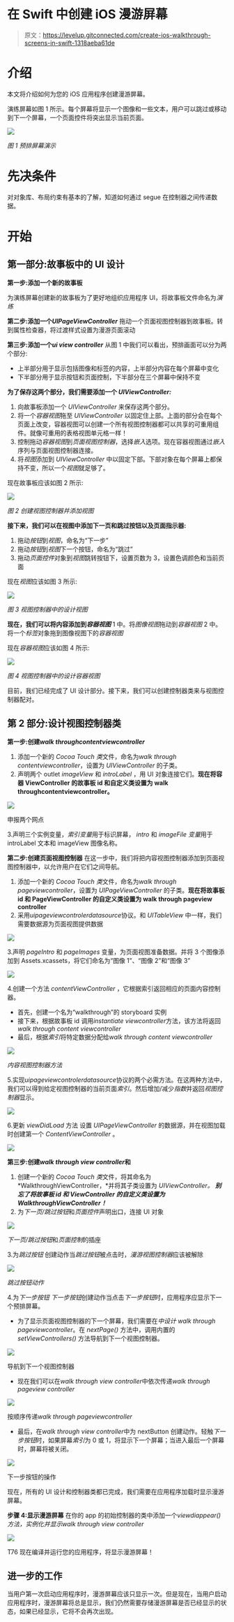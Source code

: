 # 在 Swift 中创建 iOS 漫游屏幕

> 原文：<https://levelup.gitconnected.com/create-ios-walkthrough-screens-in-swift-1318aeba61de>

# 介绍

本文将介绍如何为您的 iOS 应用程序创建漫游屏幕。

演练屏幕如图 1 所示。每个屏幕将显示一个图像和一些文本，用户可以跳过或移动到下一个屏幕，一个页面控件将突出显示当前页面。

![](img/a4f3847020fd00cd2de82dcbdf29c260.png)

*图 1 预排屏幕演示*

# 先决条件

对对象库、布局约束有基本的了解，知道如何通过 segue 在控制器之间传递数据。

# 开始

## **第一部分:故事板中的 UI 设计**

**第一步:添加一个新的故事板**

为演练屏幕创建新的故事板为了更好地组织应用程序 UI，将故事板文件命名为*演练*

**第二步:添加一个*UIPageViewController*** 拖动一个页面视图控制器到故事板。转到属性检查器，将过渡样式设置为漫游页面滚动

**第三步:添加一个*ui view controller*** 从图 1 中我们可以看出，预排画面可以分为两个部分:

*   上半部分用于显示包括图像和标签的内容，上半部分内容在每个屏幕中变化
*   下半部分用于显示按钮和页面控制，下半部分在三个屏幕中保持不变

**为了保存这两个部分，我们需要添加一个 *UIViewController:***

1.  向故事板添加一个 *UIViewController* 来保存这两个部分。
2.  将一个*容器视图*拖至 *UIViewController* 以固定住上部。上面的部分会在每个页面上改变，容器视图可以创建一个所有视图控制器都可以共享的可重用组件。就像可重用的表格视图单元格一样！
3.  控制拖动*容器视图*到*页面视图控制器*，选择*嵌入*选项。现在容器视图通过*嵌入*序列与页面视图控制器连接。
4.  将*视图*添加到 *UIViewController* 中以固定下部。下部对象在每个屏幕上都保持不变，所以一个*视图*就足够了。

现在故事板应该如图 2 所示:

![](img/09d89b970ba5ec8f7165bad751c93abe.png)

*图 2 创建视图控制器并添加视图*

**接下来，我们可以在视图中添加下一页和跳过按钮以及页面指示器:**

1.  拖动*按钮*到*视图*，命名为“下一步”
2.  拖动*按钮*到*视图*下一个按钮，命名为“跳过”
3.  拖动*页面控件*对象到*视图*跳转按钮下，设置页数为 3，设置色调颜色和当前页面

现在*视图*应该如图 3 所示:

![](img/222b90a082bb28892e2f89a2a656a62c.png)

*图 3 视图控制器中的设计视图*

**现在，我们可以将内容添加到*容器视图*** 1 中。将*图像视图*拖动到*容器视图* 2 中。将一个*标签*对象拖到图像视图下的*容器视图*

现在*容器视图*应该如图 4 所示:

![](img/1028270946ca630baf3568b4ae6d411e.png)

*图 4 视图控制器中的设计容器视图*

目前，我们已经完成了 UI 设计部分。接下来，我们可以创建控制器类来与视图控制器配对。

## 第 2 部分:设计视图控制器类

**第一步:创建*walk throughcontentviewcontroller***

1.  添加一个新的 *Cocoa Touch 类*文件，命名为*walk through contentviewcontroller*，设置为 *UIViewController* 的子类。
2.  声明两个 outlet *imageView* 和 *introLabel* ，用 UI 对象连接它们。**现在将容器 ViewController 的故事板 id 和自定义类设置为 walk throughcontentviewcontroller。**

![](img/d0e1b868f87001bbba83b08565ca79e1.png)

申报两个网点

3.声明三个实例变量，*索引变量*用于标识屏幕， *intro* 和 *imageFile 变量*用于 introLabel 文本和 imageView 图像名称。

**第二步:创建页面视图控制器** 在这一步中，我们将把内容视图控制器添加到页面视图控制器中，以允许用户在它们之间导航。

1.  添加一个新的 *Cocoa Touch 类*文件，命名为*walk through pageviewcontroller*，设置为 *UIPageViewController* 的子类。**现在将故事板 id 和 PageViewController 的自定义类设置为 walk through pageview controller**
2.  采用*uipageviewcontrolerdatasource*协议。和 *UITableView* 中一样，我们需要数据源为页面视图提供数据

![](img/958c0fa959fc78ed106d4ac5c2f2eacf.png)

3.声明 *pageIntro* 和 *pageImages* 变量，为页面视图准备数据。并将 3 个图像添加到 Assets.xcassets，将它们命名为“图像 1”、“图像 2”和“图像 3”

![](img/dfc3243ba52c4a88301836c42fcc316d.png)

4.创建一个方法 *contentViewController* ，它根据索引返回相应的页面内容控制器。

*   首先，创建一个名为“walkthrough”的 storyboard 实例
*   接下来，根据故事板 id 调用*instantiate viewcontroller*方法，该方法将返回*walk through content viewcontroller*
*   最后，根据*索引*将特定数据分配给*walk through content viewcontroller*

![](img/72e20eecb3f222ec573cdbc98c6778d4.png)

*内容视图控制器方法*

5.实现*uipageviewcontrolerdatasource*协议的两个必需方法。在这两种方法中，我们可以得到给定视图控制器的当前页面*索引*。然后增加/减少*指数*并返回*视图控制器*显示。

![](img/0c9aa31574af18cd314a8df66e82c3c5.png)

6.更新 *viewDidLoad* 方法
设置 *UIPageViewController* 的数据源，并在视图加载时创建第一个 *ContentViewController* 。

![](img/c53aaa36e6ab1b83d7245b19062756f0.png)

**第三步:创建*walk through view controller*和**

1.  创建一个新的 *Cocoa Touch 类*文件，将其命名为 *WalkthroughViewController，*并将其子类设置为 *UIViewController。* ***别忘了将故事板 id 和 ViewController 的自定义类设置为 WalkthroughViewController！***
2.  为*下一页/跳过按钮*和*页面控件*声明出口，连接 UI 对象

![](img/c29d27667c79246be77372b652fa4a41.png)

*下一页/跳过按钮*和*页面控制*的插座

3.为*跳过按钮* 创建动作当*跳过按钮*被点击时，*漫游视图控制器*应该被解除

![](img/76a38b89ea65cf9b96ce6e9d9c7512c4.png)

*跳过按钮动作*

4.为*下一步按钮
下一步按钮*创建动作当点击*下一步按钮*时，应用程序应显示下一个预排屏幕。

*   为了显示页面视图控制器的下一个屏幕，我们需要在*中设计 walk through pageviewcontroller*。在 *nextPage()* 方法中，调用内置的 *setViewControllers()* 方法导航到下一个视图控制器。

![](img/0e6832af15a51663a01bf3d74db448ca.png)

导航到下一个视图控制器

*   现在我们可以在*walk through view controller*中依次传递*walk through pageview controller*

![](img/7c2da66dcd71b3a29bdf1553eaece632.png)

按顺序传递*walk through pageviewcontroller*

*   最后，在*walk through view controller*中为 nextButton 创建动作。轻触*下一步按钮*时，如果屏幕*索引*为 0 或 1，将显示下一个屏幕；当进入最后一个屏幕时，屏幕将被关闭。

![](img/206f69184038450b332e5d5001c92f64.png)

下一步按钮的操作

现在，所有的 UI 设计和控制器类都已完成，我们需要在应用程序加载时显示漫游屏幕。

**步骤 4:显示漫游屏幕**
在你的 app 的初始控制器的类中添加一个*viewdiappear()*方法，实例化并显示*walk through view controller*

![](img/8ac63b9a702efe2df2aa2921edba1f05.png)

T76 现在编译并运行您的应用程序，将显示漫游屏幕！

## 进一步的工作

当用户第一次启动应用程序时，漫游屏幕应该只显示一次。但是现在，当用户启动应用程序时，漫游屏幕将总是显示，我们仍然需要存储漫游屏幕是否已经显示的状态，如果已经显示，它将不会再次出现。